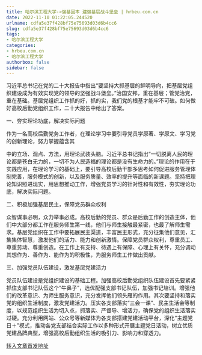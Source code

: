 ```yaml
---
title: 哈尔滨工程大学->强基固本 建强基层战斗堡垒 | hrbeu.com.cn
date: 2022-11-10 01:22:05.244520
urlname: cdfa5e37f428bf75e75693d03d6b4cc6
slug: cdfa5e37f428bf75e75693d03d6b4cc6
tags: 
- 哈尔滨工程大学
categories:
- hrbeu.com.cn
- 哈尔滨工程大学
authorbox: false
sidebar: false
---
```

习近平总书记在党的二十大报告中指出“要坚持大抓基层的鲜明导向，把基层党组织建设成为有效实现党的领导的坚强战斗堡垒。”治国安邦，重在基层；管党治党，重在基础。基层党组织工作抓的好，抓的实，我们党的根基才能牢不可破。如何做好高校后勤党组织工作，二十大报告中给出了答案。

一、夯实理论功底，解决实际问题

作为一名高校后勤党务工作者，在理论学习中要引导党员学原著、学原文、学习党的创新理论，努力掌握蕴含其
<!--more-->
中的立场、观点、方法，用理论武装头脑。习近平总书记指出“一切脱离人民的理论都是苍白无力的，一切不为人民造福的理论都是没有生命力的。”理论的作用在于实践应用，在理论学习的基础上，要引导高校后勤干部多思考如何促进服务管理体制完善，服务模式的创新，以及服务质量、效率的提升等面临的新课题。坚持把理论知识照进现实，用思想推动工作，增强党员学习的针对性和有效性，夯实理论功底，解决实际问题。

二、积极加强基层民主，保障党员群众权利

众智谋事必明，众力举事必成。高校后勤的党员、群众是后勤工作的创造主体，他们中大部分都工作在服务师生第一线，他们与师生接触最紧密，也最了解师生需求。基层党组织在工作中要拓展民主渠道，丰富民主形式，充分征集他们意见，汇集集体智慧，激发他们的活力、能力和创新激情。保障党员群众权利，尊重员工、尊重劳动、尊重创造。在工作上有支持、待遇上有保障、心理上有关怀，充分调动其想作为、善作为、能作为的积极性，为服务师生工作做出贡献。

三、加强党员队伍建设，激发基层党建活力

党员队伍建设是党组织建设的基础工程。加强高校后勤党组织队伍建设首先要紧紧抓住支部书记队伍这个“牛鼻子”，选优配强支部书记队伍，加强书记培训。增强他们的改革意识、为师生服务意识，充分发挥他们领头雁的作用。其次要坚持和落实党的组织生活制度，激发党建活力。压实各支部落实“三会一课”、民主生活会等制度，以规范组织生活为切入点，抓落实、严督导、增活力，确保党的组织生活落实过硬。充分利用网站、公众号等新媒体为各支部搭建党建活动平台，深化“主题党日＋”模式，推动各党支部结合实际工作以多种形式开展主题党日活动，树立优质党建品牌典型，增强高校后勤组织生活的吸引力、影响力和穿透力。



[转入文章首发地址](http://gongxue.cn/info/1015/73521.htm)